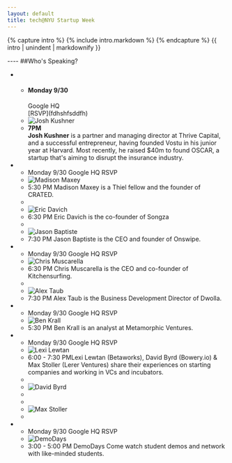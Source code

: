 ```yaml
---
layout: default
title: tech@NYU Startup Week
---
```

<div class="intro">
	
{% capture intro %}
  {% include intro.markdown %}
{% endcapture %}
{{ intro | unindent | markdownify }}
	
	


</div>
----
##Who's Speaking?

*	
	*	<h4>Monday 9/30</h4>
		Google HQ<br>
		[RSVP](fdhshfsddfh)
	*	![Josh Kushner](/lib/img/jkushner.jpg)
	*	**7PM**<br>
		**Josh Kushner** is a partner and managing director at Thrive Capital, and a successful entrepreneur, having founded Vostu in his junior year at Harvard. Most recently, he raised $40m to found OSCAR, a startup that's aiming to disrupt the insurance industry.
	
*	
	*	Monday 9/30 Google HQ RSVP
	*	![Madison Maxey](/lib/img/MM.jpg)
	*	5:30 PM Madison Maxey is a Thiel fellow and the founder of CRATED.
	*	&nbsp;
	*	![Eric Davich](/lib/img/eric-davich.jpg)
	*	6:30 PM Eric Davich is the co-founder of Songza
	*	&nbsp;
	*	![Jason Baptiste](/lib/img/jbaptiste.jpg)
	*	7:30 PM Jason Baptiste is the CEO and founder of Onswipe.
*	
	*	Monday 9/30 Google HQ RSVP
	*	![Chris Muscarella](/lib/img/cmuscarella.jpg)
	*	6:30 PM Chris Muscarella is the CEO and co-founder of Kitchensurfing.
	*	
	*	![Alex Taub](/lib/img/ataub.jpg)
	*	7:30 PM Alex Taub is the Business Development Director of Dwolla.
*	
	*	Monday 9/30 Google HQ RSVP
	*	![Ben Krall](/lib/img/bkrall.jpg)
	*	5:30 PM Ben Krall is an analyst at Metamorphic Ventures.
*	
	*	Monday 9/30 Google HQ RSVP
	*	![Lexi Lewtan](/lib/img/lewtan.jpg)
	*	6:00 - 7:30 PMLexi Lewtan (Betaworks), David Byrd (Bowery.io) & Max Stoller (Lerer Ventures) share their experiences on starting companies and working in VCs and incubators.
	*	
	*	![David Byrd](/lib/img/dbyrd.jpg)
	*	
	*	
	*	![Max Stoller](/lib/img/mstoller.jpg)
	*	

*	
	*	Monday 9/30 Google HQ RSVP
	*	![DemoDays](/lib/img/code.jpg)
	*	3:00 - 5:00 PM DemoDays Come watch student demos and network with like-minded students.